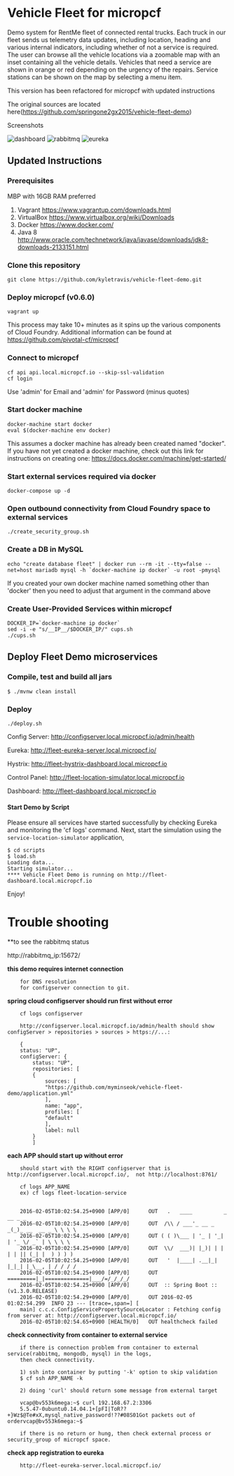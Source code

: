 Vehicle Fleet for micropcf
=============

Demo system for RentMe fleet of connected rental trucks. Each truck in
our fleet sends us telemetry data updates, including location, heading
and various internal indicators, including whether of not a service is
required. The user can browse all the vehicle locations via a zoomable
map with an inset containing all the vehicle details. Vehicles that
need a service are shown in orange or red depending on the urgency of
the repairs. Service stations can be shown on the map by selecting a
menu item.

This version has been refactored for micropcf with updated instructions

The original sources are located here(https://github.com/springone2gx2015/vehicle-fleet-demo)

Screenshots

![dashboard](https://raw.githubusercontent.com/myminseok/vehicle-fleet-demo/master/dashboard.png)
![rabbitmq](https://raw.githubusercontent.com/myminseok/vehicle-fleet-demo/master/rabbitmq.png)
![eureka](https://raw.githubusercontent.com/myminseok/vehicle-fleet-demo/master/eureka.png)

## Updated Instructions

### Prerequisites

MBP with 16GB RAM preferred

1. Vagrant https://www.vagrantup.com/downloads.html
1. VirtualBox https://www.virtualbox.org/wiki/Downloads
1. Docker https://www.docker.com/
1. Java 8 http://www.oracle.com/technetwork/java/javase/downloads/jdk8-downloads-2133151.html

### Clone this repository

    git clone https://github.com/kyletravis/vehicle-fleet-demo.git

### Deploy micropcf (v0.6.0)

    vagrant up

This process may take 10+ minutes as it spins up the various components of Cloud Foundry. Additional information can be found at https://github.com/pivotal-cf/micropcf

### Connect to micropcf

    cf api api.local.micropcf.io --skip-ssl-validation
    cf login

Use 'admin' for Email and 'admin' for Password (minus quotes)

### Start docker machine

    docker-machine start docker
    eval $(docker-machine env docker)

This assumes a docker machine has already been created named "docker". If you have not yet created a docker machine, check out this link for instructions on creating one: https://docs.docker.com/machine/get-started/

### Start external services required via docker

    docker-compose up -d

### Open outbound connectivity from Cloud Foundry space to external services

    ./create_security_group.sh

### Create a DB in MySQL

    echo "create database fleet" | docker run --rm -it --tty=false --net=host mariadb mysql -h `docker-machine ip docker` -u root -pmysql

If you created your own docker machine named something other than 'docker' then you need to adjust that argument in the command above

### Create User-Provided Services within micropcf

    DOCKER_IP=`docker-machine ip docker`
    sed -i -e "s/__IP__/$DOCKER_IP/" cups.sh
    ./cups.sh

## Deploy Fleet Demo microservices

### Compile, test and build all jars

	$ ./mvnw clean install

### Deploy

    ./deploy.sh

Config Server:
	http://configserver.local.micropcf.io/admin/health

Eureka:
	http://fleet-eureka-server.local.micropcf.io/

Hystrix:
	http://fleet-hystrix-dashboard.local.micropcf.io

Control Panel:
	http://fleet-location-simulator.local.micropcf.io

Dashboard:
  http://fleet-dashboard.local.micropcf.io

#### Start Demo by Script

Please ensure all services have started successfully by checking Eureka and monitoring the 'cf logs' command. Next, start the simulation using the `service-location-simulator` application,

    $ cd scripts
    $ load.sh
    Loading data...
    Starting simulator...
    **** Vehicle Fleet Demo is running on http://fleet-dashboard.local.micropcf.io

Enjoy!

# Trouble shooting

**to see the rabbitmq status

  http://rabbitmq_ip:15672/

**this demo requires internet connection**

        for DNS resolution
        for configserver connection to git.

**spring cloud configserver should run first without error**

        cf logs configserver

        http://configserver.local.micropcf.io/admin/health should show configServer > repositories > sources > https://...:

        {
        status: "UP",
        configServer: {
            status: "UP",
            repositories: [
            {
                sources: [
                "https://github.com/myminseok/vehicle-fleet-demo/application.yml"
                ],
                name: "app",
                profiles: [
                "default"
                ],
                label: null
            }
            ]


**each APP should start up without error**

        should start with the RIGHT configserver that is http://configserver.local.micropcf.io/,  not http://localhost:8761/

        cf logs APP_NAME
        ex) cf logs fleet-location-service


        2016-02-05T10:02:54.25+0900 [APP/0]      OUT   .   ____          _            __ _ _
        2016-02-05T10:02:54.25+0900 [APP/0]      OUT  /\\ / ___'_ __ _ _(_)_ __  __ _ \ \ \ \
        2016-02-05T10:02:54.25+0900 [APP/0]      OUT ( ( )\___ | '_ | '_| | '_ \/ _` | \ \ \ \
        2016-02-05T10:02:54.25+0900 [APP/0]      OUT  \\/  ___)| |_)| | | | | || (_| |  ) ) ) )
        2016-02-05T10:02:54.25+0900 [APP/0]      OUT   '  |____| .__|_| |_|_| |_\__, | / / / /
        2016-02-05T10:02:54.25+0900 [APP/0]      OUT  =========|_|==============|___/=/_/_/_/
        2016-02-05T10:02:54.25+0900 [APP/0]      OUT  :: Spring Boot ::        (v1.3.0.RELEASE)
        2016-02-05T10:02:54.29+0900 [APP/0]      OUT 2016-02-05 01:02:54.299  INFO 23 --- [trace=,span=] [
        main] c.c.c.ConfigServicePropertySourceLocator : Fetching config from server at: http://configserver.local.micropcf.io/
        2016-02-05T10:02:54.65+0900 [HEALTH/0]   OUT healthcheck failed

**check connectivity from container to external service**

        if there is connection problem from container to external service(rabbitmq, mongodb, mysql) in the logs,
        then check connectivity.

        1) ssh into container by putting '-k' option to skip validation
        $ cf ssh APP_NAME -k

        2) doing 'curl' should return some message from external target

        vcap@bv553k6mega:~$ curl 192.168.67.2:3306
        5.5.47-0ubuntu0.14.04.1+[pFI|ToR??+}Wz$@Te#xX,mysql_native_password!??#08S01Got packets out of ordervcap@bv553k6mega:~$

        if there is no return or hung, then check external process or security_group of micropcf space.


**check app registration to eureka**

        http://fleet-eureka-server.local.micropcf.io/
